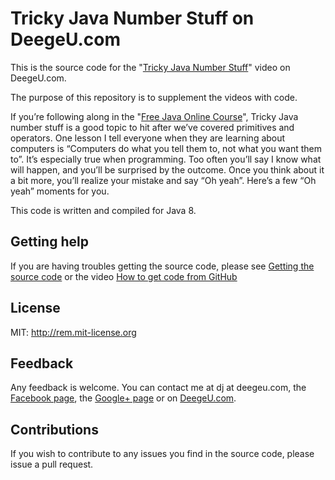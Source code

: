 # Tricky Java Number Stuff on DeegeU.com

This is the source code for the "[Tricky Java Number Stuff](http://www.deegeu.com/videos/tricky-java-number-stuff/)" video on DeegeU.com.

The purpose of this repository is to supplement the videos with code.

If you’re following along in the "[Free Java Online Course](http://www.deegeu.com/free-java-course-online/)", Tricky Java number stuff is a good topic to hit after we’ve covered primitives and operators. One lesson I tell everyone when they are learning about computers is “Computers do what you tell them to, not what you want them to”. It’s especially true when programming. Too often you’ll say I know what will happen, and you’ll be surprised by the outcome. Once you think about it a bit more, you’ll realize your mistake and say “Oh yeah”. Here’s a few “Oh yeah” moments for you.

This code is written and compiled for Java 8.

## Getting help

If you are having troubles getting the source code, please see [Getting the source code](http://www.deegeu.com/getting-the-source-code/) or the video [How to get code from GitHub](http://www.deegeu.com/videos/how-to-get-code-from-github/)  

## License

MIT: http://rem.mit-license.org

## Feedback

Any feedback is welcome. You can contact me at dj at deegeu.com, the [Facebook page](https://www.facebook.com/deegeu.programming.tutorials), the [Google+ page](https://plus.google.com/+Deegeu-programming-tutorials) or on [DeegeU.com](http://www.deegeu.com). 

## Contributions

If you wish to contribute to any issues you find in the source code, please issue a pull request.
